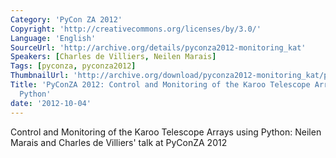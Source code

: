 ```yaml
---
Category: 'PyCon ZA 2012'
Copyright: 'http://creativecommons.org/licenses/by/3.0/'
Language: 'English'
SourceUrl: 'http://archive.org/details/pyconza2012-monitoring_kat'
Speakers: [Charles de Villiers, Neilen Marais]
Tags: [pyconza, pyconza2012]
ThumbnailUrl: 'http://archive.org/download/pyconza2012-monitoring_kat/pyconza2012-monitoring_kat.thumbs/pyconza2012-monitoring_kat_000001.jpg'
Title: 'PyConZA 2012: Control and Monitoring of the Karoo Telescope Arrays using
  Python'
date: '2012-10-04'
---
```

Control and Monitoring of the Karoo Telescope Arrays using Python: Neilen Marais and Charles de Villiers' talk at PyConZA 2012
